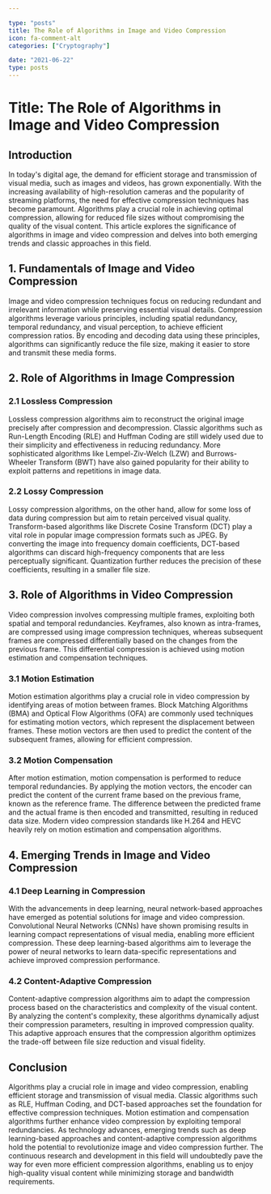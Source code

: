 ```yaml
---

type: "posts"
title: The Role of Algorithms in Image and Video Compression
icon: fa-comment-alt
categories: ["Cryptography"]

date: "2021-06-22"
type: posts
---
```





# Title: The Role of Algorithms in Image and Video Compression

## Introduction
In today's digital age, the demand for efficient storage and transmission of visual media, such as images and videos, has grown exponentially. With the increasing availability of high-resolution cameras and the popularity of streaming platforms, the need for effective compression techniques has become paramount. Algorithms play a crucial role in achieving optimal compression, allowing for reduced file sizes without compromising the quality of the visual content. This article explores the significance of algorithms in image and video compression and delves into both emerging trends and classic approaches in this field.

## 1. Fundamentals of Image and Video Compression
Image and video compression techniques focus on reducing redundant and irrelevant information while preserving essential visual details. Compression algorithms leverage various principles, including spatial redundancy, temporal redundancy, and visual perception, to achieve efficient compression ratios. By encoding and decoding data using these principles, algorithms can significantly reduce the file size, making it easier to store and transmit these media forms.

## 2. Role of Algorithms in Image Compression
### 2.1 Lossless Compression
Lossless compression algorithms aim to reconstruct the original image precisely after compression and decompression. Classic algorithms such as Run-Length Encoding (RLE) and Huffman Coding are still widely used due to their simplicity and effectiveness in reducing redundancy. More sophisticated algorithms like Lempel-Ziv-Welch (LZW) and Burrows-Wheeler Transform (BWT) have also gained popularity for their ability to exploit patterns and repetitions in image data.

### 2.2 Lossy Compression
Lossy compression algorithms, on the other hand, allow for some loss of data during compression but aim to retain perceived visual quality. Transform-based algorithms like Discrete Cosine Transform (DCT) play a vital role in popular image compression formats such as JPEG. By converting the image into frequency domain coefficients, DCT-based algorithms can discard high-frequency components that are less perceptually significant. Quantization further reduces the precision of these coefficients, resulting in a smaller file size.

## 3. Role of Algorithms in Video Compression
Video compression involves compressing multiple frames, exploiting both spatial and temporal redundancies. Keyframes, also known as intra-frames, are compressed using image compression techniques, whereas subsequent frames are compressed differentially based on the changes from the previous frame. This differential compression is achieved using motion estimation and compensation techniques.

### 3.1 Motion Estimation
Motion estimation algorithms play a crucial role in video compression by identifying areas of motion between frames. Block Matching Algorithms (BMA) and Optical Flow Algorithms (OFA) are commonly used techniques for estimating motion vectors, which represent the displacement between frames. These motion vectors are then used to predict the content of the subsequent frames, allowing for efficient compression.

### 3.2 Motion Compensation
After motion estimation, motion compensation is performed to reduce temporal redundancies. By applying the motion vectors, the encoder can predict the content of the current frame based on the previous frame, known as the reference frame. The difference between the predicted frame and the actual frame is then encoded and transmitted, resulting in reduced data size. Modern video compression standards like H.264 and HEVC heavily rely on motion estimation and compensation algorithms.

## 4. Emerging Trends in Image and Video Compression
### 4.1 Deep Learning in Compression
With the advancements in deep learning, neural network-based approaches have emerged as potential solutions for image and video compression. Convolutional Neural Networks (CNNs) have shown promising results in learning compact representations of visual media, enabling more efficient compression. These deep learning-based algorithms aim to leverage the power of neural networks to learn data-specific representations and achieve improved compression performance.

### 4.2 Content-Adaptive Compression
Content-adaptive compression algorithms aim to adapt the compression process based on the characteristics and complexity of the visual content. By analyzing the content's complexity, these algorithms dynamically adjust their compression parameters, resulting in improved compression quality. This adaptive approach ensures that the compression algorithm optimizes the trade-off between file size reduction and visual fidelity.

## Conclusion
Algorithms play a crucial role in image and video compression, enabling efficient storage and transmission of visual media. Classic algorithms such as RLE, Huffman Coding, and DCT-based approaches set the foundation for effective compression techniques. Motion estimation and compensation algorithms further enhance video compression by exploiting temporal redundancies. As technology advances, emerging trends such as deep learning-based approaches and content-adaptive compression algorithms hold the potential to revolutionize image and video compression further. The continuous research and development in this field will undoubtedly pave the way for even more efficient compression algorithms, enabling us to enjoy high-quality visual content while minimizing storage and bandwidth requirements.